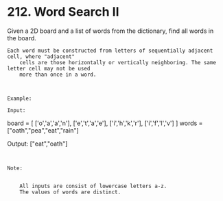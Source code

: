 # 212. Word Search II

Given a 2D board and a list of words from the dictionary, find all words in the board.

    Each word must be constructed from letters of sequentially adjacent cell, where "adjacent"
        cells are those horizontally or vertically neighboring. The same letter cell may not be used
        more than once in a word.

     

    Example:

    Input:
board = [
  ['o','a','a','n'],
  ['e','t','a','e'],
  ['i','h','k','r'],
  ['i','f','l','v']
]
words = ["oath","pea","eat","rain"]

Output: ["eat","oath"]

     

    Note:

    
        All inputs are consist of lowercase letters a-z.
        The values of words are distinct.